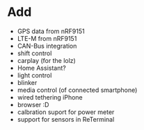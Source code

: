 # Add
- GPS data from nRF9151
- LTE-M from nRF9151
- CAN-Bus integration
- shift control
- carplay (for the lolz)
- Home Assistant?
- light control
- blinker
- media control (of connected smartphone)
- wired tethering iPhone
- browser :D
- calbration suport for power meter
- support for sensors in ReTerminal

